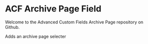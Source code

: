 # ACF Archive Page Field

Welcome to the Advanced Custom Fields Archive Page repository on Github.

Adds an archive page selecter
